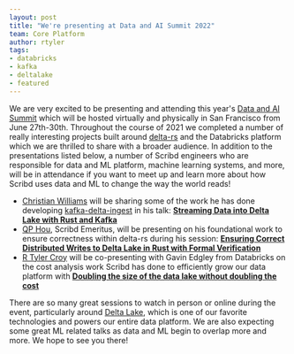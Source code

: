 ```yaml
---
layout: post
title: "We're presenting at Data and AI Summit 2022"
team: Core Platform
author: rtyler
tags:
- databricks
- kafka
- deltalake
- featured
---
```


We are very excited to be presenting and attending this year's [Data and AI
Summit](https://databricks.com/dataaisummit/north-america-2022) which will be
hosted virtually and physically in San Francisco from June 27th-30th.
Throughout the course of 2021 we completed a number of really interesting
projects built around [delta-rs](https://github.com/delta-io/delta-rs) and the
Databricks platform which we are thrilled to share with a broader audience.
In addition to the presentations listed below, a number of Scribd engineers who
are responsible for data and ML platform, machine learning systems, and more,
will be in attendance if you want to meet up and learn more about how Scribd
uses data and ML to change the way the world reads!


* [Christian Williams](https://github.com/xianwill) will be sharing some of the
work he has done developing
[kafka-delta-ingest](https://github.com/scribd/kafka-delta-ingest) in his talk:
**[Streaming Data into Delta Lake with Rust and
Kafka](https://databricks.com/dataaisummit/north-america-2022/agenda/?sessionid=1834)**
* [QP Hou](https://github.com/houqp), Scribd Emeritus, will be presenting on
his foundational work to ensure correctness within delta-rs during his session:
**[Ensuring Correct Distributed Writes to Delta Lake in Rust with Formal
Verification](https://databricks.com/dataaisummit/north-america-2022/agenda/?sessionid=1623)**
* [R Tyler Croy](https://github.com/rtyler) will be co-presenting with Gavin
Edgley from Databricks on the cost analysis work Scribd has done to efficiently
grow our data platform with **[Doubling the size of the data lake without doubling the
cost](https://databricks.com/dataaisummit/north-america-2022/agenda/?sessionid=2366)**


There are so many great sessions to watch in person or online during the event,
particularly around [Delta Lake](https://delta.io), which is one of our
favorite technologies and powers our entire data platform. We are also
expecting some great ML related talks as data and ML begin to overlap more and
more. We hope to see you there!

